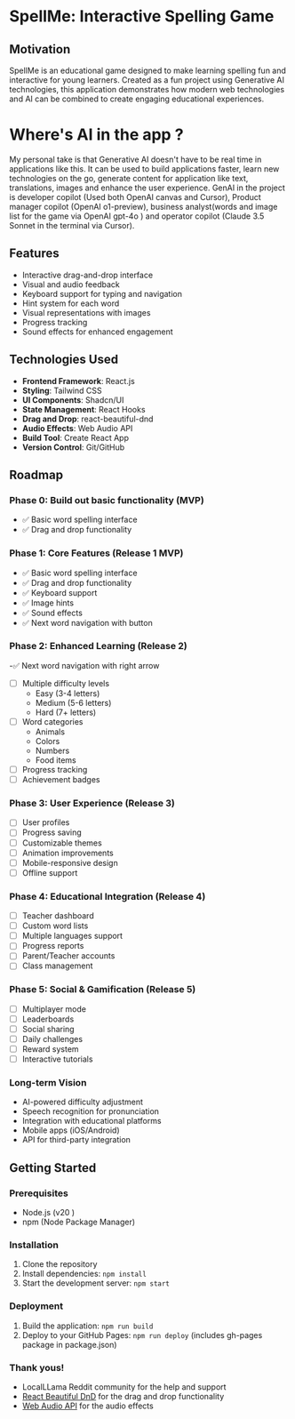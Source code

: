 # SpellMe: Interactive Spelling Game

## Motivation
SpellMe is an educational game designed to make learning spelling fun and interactive for young learners. Created as a fun project using Generative AI technologies, this application demonstrates how modern web technologies and AI can be combined to create engaging educational experiences.

# Where's AI in the app ? 
My personal take is that Generative AI doesn't have to be real time in applications like this. It can be used to build applications faster, learn new technologies on the go, generate content for application like text, translations, images and enhance the user experience.
GenAI in the project is developer copilot (Used both OpenAI canvas and Cursor), Product manager copilot (OpenAI o1-preview), business analyst(words and image list for the game via OpenAI gpt-4o ) and operator copilot (Claude 3.5 Sonnet in the terminal via Cursor).


## Features
- Interactive drag-and-drop interface
- Visual and audio feedback
- Keyboard support for typing and navigation
- Hint system for each word
- Visual representations with images
- Progress tracking
- Sound effects for enhanced engagement

## Technologies Used
- **Frontend Framework**: React.js
- **Styling**: Tailwind CSS
- **UI Components**: Shadcn/UI
- **State Management**: React Hooks
- **Drag and Drop**: react-beautiful-dnd
- **Audio Effects**: Web Audio API
- **Build Tool**: Create React App
- **Version Control**: Git/GitHub

## Roadmap

### Phase 0: Build out basic functionality (MVP)
- ✅ Basic word spelling interface
- ✅ Drag and drop functionality

### Phase 1: Core Features (Release 1 MVP)
- ✅ Basic word spelling interface
- ✅ Drag and drop functionality
- ✅ Keyboard support
- ✅ Image hints
- ✅ Sound effects
- ✅ Next word navigation with button

### Phase 2: Enhanced Learning (Release 2)
-✅ Next word navigation with right arrow
- [ ] Multiple difficulty levels
  - Easy (3-4 letters)
  - Medium (5-6 letters)
  - Hard (7+ letters)
- [ ] Word categories
  - Animals
  - Colors
  - Numbers
  - Food items
- [ ] Progress tracking
- [ ] Achievement badges

### Phase 3: User Experience (Release 3)
- [ ] User profiles
- [ ] Progress saving
- [ ] Customizable themes
- [ ] Animation improvements
- [ ] Mobile-responsive design
- [ ] Offline support

### Phase 4: Educational Integration (Release 4)
- [ ] Teacher dashboard
- [ ] Custom word lists
- [ ] Multiple languages support
- [ ] Progress reports
- [ ] Parent/Teacher accounts
- [ ] Class management

### Phase 5: Social & Gamification (Release 5)
- [ ] Multiplayer mode
- [ ] Leaderboards
- [ ] Social sharing
- [ ] Daily challenges
- [ ] Reward system
- [ ] Interactive tutorials

### Long-term Vision
- AI-powered difficulty adjustment
- Speech recognition for pronunciation
- Integration with educational platforms
- Mobile apps (iOS/Android)
- API for third-party integration

## Getting Started

### Prerequisites
- Node.js (v20 )
- npm (Node Package Manager)

### Installation
1. Clone the repository
2. Install dependencies: `npm install`
3. Start the development server: `npm start`

### Deployment
1. Build the application: `npm run build`
2. Deploy to your GitHub Pages: `npm run deploy` (includes gh-pages package in package.json)

### Thank yous!
- LocalLLama Reddit community for the help and support
- [React Beautiful DnD](https://github.com/atlassian/react-beautiful-dnd) for the drag and drop functionality
- [Web Audio API](https://developer.mozilla.org/en-US/docs/Web/API/Web_Audio_API) for the audio effects


